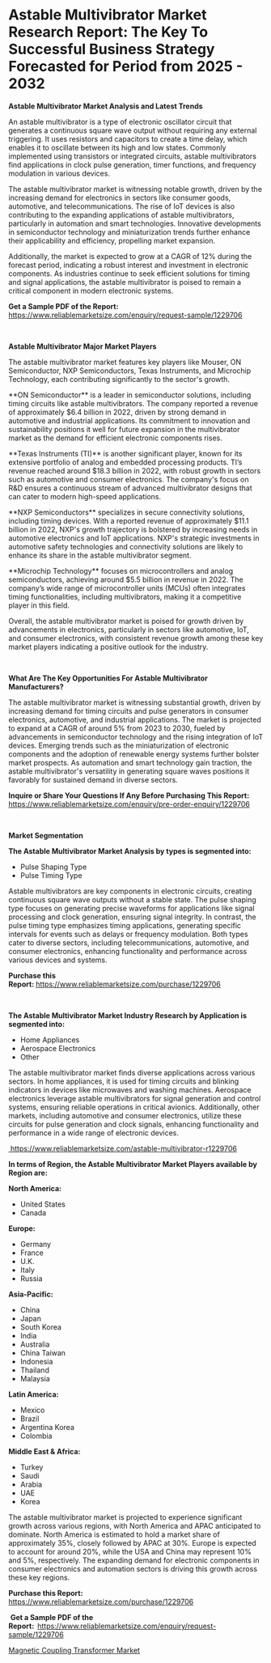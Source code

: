 <p><h1>Astable Multivibrator Market Research Report: The Key To Successful Business Strategy Forecasted for Period from 2025 - 2032</h1></p><p><strong>Astable Multivibrator Market Analysis and Latest Trends</strong></p>
<p><p>An astable multivibrator is a type of electronic oscillator circuit that generates a continuous square wave output without requiring any external triggering. It uses resistors and capacitors to create a time delay, which enables it to oscillate between its high and low states. Commonly implemented using transistors or integrated circuits, astable multivibrators find applications in clock pulse generation, timer functions, and frequency modulation in various devices.</p><p>The astable multivibrator market is witnessing notable growth, driven by the increasing demand for electronics in sectors like consumer goods, automotive, and telecommunications. The rise of IoT devices is also contributing to the expanding applications of astable multivibrators, particularly in automation and smart technologies. Innovative developments in semiconductor technology and miniaturization trends further enhance their applicability and efficiency, propelling market expansion.</p><p>Additionally, the market is expected to grow at a CAGR of 12% during the forecast period, indicating a robust interest and investment in electronic components. As industries continue to seek efficient solutions for timing and signal applications, the astable multivibrator is poised to remain a critical component in modern electronic systems.</p></p>
<p><strong>Get a Sample PDF of the Report:&nbsp;</strong> <a href="https://www.reliablemarketsize.com/enquiry/request-sample/1229706?utm_campaign=2272&utm_medium=2&utm_source=Github&utm_content=ia&utm_term=10022025&utm_id=astable-multivibrator">https://www.reliablemarketsize.com/enquiry/request-sample/1229706</a></p>
<p>&nbsp;</p>
<p><strong>Astable Multivibrator Major Market Players</strong></p>
<p><p>The astable multivibrator market features key players like Mouser, ON Semiconductor, NXP Semiconductors, Texas Instruments, and Microchip Technology, each contributing significantly to the sector's growth. </p><p>**ON Semiconductor** is a leader in semiconductor solutions, including timing circuits like astable multivibrators. The company reported a revenue of approximately $6.4 billion in 2022, driven by strong demand in automotive and industrial applications. Its commitment to innovation and sustainability positions it well for future expansion in the multivibrator market as the demand for efficient electronic components rises.</p><p>**Texas Instruments (TI)** is another significant player, known for its extensive portfolio of analog and embedded processing products. TI’s revenue reached around $18.3 billion in 2022, with robust growth in sectors such as automotive and consumer electronics. The company's focus on R&D ensures a continuous stream of advanced multivibrator designs that can cater to modern high-speed applications.</p><p>**NXP Semiconductors** specializes in secure connectivity solutions, including timing devices. With a reported revenue of approximately $11.1 billion in 2022, NXP's growth trajectory is bolstered by increasing needs in automotive electronics and IoT applications. NXP's strategic investments in automotive safety technologies and connectivity solutions are likely to enhance its share in the astable multivibrator segment.</p><p>**Microchip Technology** focuses on microcontrollers and analog semiconductors, achieving around $5.5 billion in revenue in 2022. The company’s wide range of microcontroller units (MCUs) often integrates timing functionalities, including multivibrators, making it a competitive player in this field.</p><p>Overall, the astable multivibrator market is poised for growth driven by advancements in electronics, particularly in sectors like automotive, IoT, and consumer electronics, with consistent revenue growth among these key market players indicating a positive outlook for the industry.</p></p>
<p>&nbsp;</p>
<p><strong>What Are The Key Opportunities For Astable Multivibrator Manufacturers?</strong></p>
<p><p>The astable multivibrator market is witnessing substantial growth, driven by increasing demand for timing circuits and pulse generators in consumer electronics, automotive, and industrial applications. The market is projected to expand at a CAGR of around 5% from 2023 to 2030, fueled by advancements in semiconductor technology and the rising integration of IoT devices. Emerging trends such as the miniaturization of electronic components and the adoption of renewable energy systems further bolster market prospects. As automation and smart technology gain traction, the astable multivibrator's versatility in generating square waves positions it favorably for sustained demand in diverse sectors.</p></p>
<p><strong>Inquire or Share Your Questions If Any Before Purchasing This Report:</strong> <a href="https://www.reliablemarketsize.com/enquiry/pre-order-enquiry/1229706?utm_campaign=2272&utm_medium=2&utm_source=Github&utm_content=ia&utm_term=10022025&utm_id=astable-multivibrator">https://www.reliablemarketsize.com/enquiry/pre-order-enquiry/1229706</a></p>
<p>&nbsp;</p>
<p><strong>Market Segmentation</strong></p>
<p><strong>The Astable Multivibrator Market Analysis by types is segmented into:</strong></p>
<p><ul><li>Pulse Shaping Type</li><li>Pulse Timing Type</li></ul></p>
<p><p>Astable multivibrators are key components in electronic circuits, creating continuous square wave outputs without a stable state. The pulse shaping type focuses on generating precise waveforms for applications like signal processing and clock generation, ensuring signal integrity. In contrast, the pulse timing type emphasizes timing applications, generating specific intervals for events such as delays or frequency modulation. Both types cater to diverse sectors, including telecommunications, automotive, and consumer electronics, enhancing functionality and performance across various devices and systems.</p></p>
<p><strong>Purchase this Report:&nbsp;</strong><a href="https://www.reliablemarketsize.com/purchase/1229706?utm_campaign=2272&utm_medium=2&utm_source=Github&utm_content=ia&utm_term=10022025&utm_id=astable-multivibrator">https://www.reliablemarketsize.com/purchase/1229706</a></p>
<p>&nbsp;</p>
<p><strong>The Astable Multivibrator Market Industry Research by Application is segmented into:</strong></p>
<p><ul><li>Home Appliances</li><li>Aerospace Electronics</li><li>Other</li></ul></p>
<p><p>The astable multivibrator market finds diverse applications across various sectors. In home appliances, it is used for timing circuits and blinking indicators in devices like microwaves and washing machines. Aerospace electronics leverage astable multivibrators for signal generation and control systems, ensuring reliable operations in critical avionics. Additionally, other markets, including automotive and consumer electronics, utilize these circuits for pulse generation and clock signals, enhancing functionality and performance in a wide range of electronic devices.</p></p>
<p><a href="https://www.reliablemarketsize.com/astable-multivibrator-r1229706?utm_campaign=2272&utm_medium=2&utm_source=Github&utm_content=ia&utm_term=10022025&utm_id=astable-multivibrator">&nbsp;https://www.reliablemarketsize.com/astable-multivibrator-r1229706</a></p>
<p><strong>In terms of Region, the Astable Multivibrator Market Players available by Region are:</strong></p>
<p>
    <p> <strong> North America: </strong>
        <ul>
            <li>United States</li>
            <li>Canada</li>
        </ul>
        </p> 
    <p> <strong> Europe: </strong>
        <ul>
            <li>Germany</li>
            <li>France</li>
            <li>U.K.</li>
            <li>Italy</li>
            <li>Russia</li>
        </ul>
        </p> 
    <p> <strong> Asia-Pacific: </strong>
        <ul>
            <li>China</li>
            <li>Japan</li>
            <li>South Korea</li>
            <li>India</li>
            <li>Australia</li>
            <li>China Taiwan</li>
            <li>Indonesia</li>
            <li>Thailand</li>
            <li>Malaysia</li>
        </ul>
        </p> 
    <p> <strong> Latin America: </strong>
        <ul>
            <li>Mexico</li>
            <li>Brazil</li>
            <li>Argentina Korea</li>
            <li>Colombia</li>
        </ul>
        </p> 
    <p> <strong> Middle East & Africa: </strong>
        <ul>
            <li>Turkey</li>
            <li>Saudi</li>
            <li>Arabia</li>
            <li>UAE</li>
            <li>Korea</li>
        </ul>
    </p>
    </p>
<p><p>The astable multivibrator market is projected to experience significant growth across various regions, with North America and APAC anticipated to dominate. North America is estimated to hold a market share of approximately 35%, closely followed by APAC at 30%. Europe is expected to account for around 20%, while the USA and China may represent 10% and 5%, respectively. The expanding demand for electronic components in consumer electronics and automation sectors is driving this growth across these key regions.</p></p>
<p><strong>Purchase this Report: </strong><a href="https://www.reliablemarketsize.com/purchase/1229706?utm_campaign=2272&utm_medium=2&utm_source=Github&utm_content=ia&utm_term=10022025&utm_id=astable-multivibrator">https://www.reliablemarketsize.com/purchase/1229706</a></p>
<p>&nbsp;<strong>Get a Sample PDF of the Report:&nbsp;&nbsp;</strong><a href="https://www.reliablemarketsize.com/enquiry/request-sample/1229706?utm_campaign=2272&utm_medium=2&utm_source=Github&utm_content=ia&utm_term=10022025&utm_id=astable-multivibrator">https://www.reliablemarketsize.com/enquiry/request-sample/1229706</a></p>
<p><strong></strong></p>
<p><p><a href="https://github.com/AlisaRowe24/Market-Research-Report-List-1/blob/main/magnetic-coupling-transformer-market.md?utm_campaign=2272&utm_medium=2&utm_source=Github&utm_content=ia&utm_term=10022025&utm_id=astable-multivibrator">Magnetic Coupling Transformer Market</a></p></p>